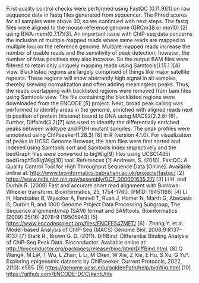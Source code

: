 First quality control checks were performed using FastQC (0.11.9)[1] on raw sequence data in fastq files generated from sequencer. The Phred scores for all samples were above 30,  so we continued with next steps. The fastq files were aligned to the mouse reference genome (GRCm38 or mm10) [2] using BWA-mem(0.7.17)[3]. An important issue with ChIP-seq data concerns the inclusion of multiple mapped reads where same reads are mapped to multiple loci on the reference genome. Multiple mapped reads increase the number of usable reads and the sensitivity of peak detection; however, the number of false positives may also increase. So the output BAM files were filtered to retain only uniquely mapping reads using Samtools(1.15.1 )[4] view. Blacklisted regions are largely comprised of things like major satellite repeats. These regions will show aberrantly high signal in all samples, thereby skewing normalization and often adding meaningless peaks. Thus, the reads overlapping with backlisted regions were removed from bam files using Samtools view. The file containing the blacklisted regions were downloaded from the ENCODE [5] project.  Next, broad peak calling was performed to identify areas in the genome, enriched with aligned reads next to position of protein (histone) bound to DNA using MACS2(2.2.6) [6]. Further, Diffbind(3.2)[7] was used to identify the differentially enriched peaks between wildtype and PDH-mutant samples. The peak profiles were annotated using ChIPseeker(1.28.3) [8] in R (version 4.1.0). For visualization of peaks in UCSC Genome Browser, the bam files were first sorted and indexed using Samtools sort and Samtools index respectively and the bedGraph files were converted to bigWig[9] files using UCSC(435) bedGraphToBigWig[10] tool.
References
[1] Andrews, S. (2010). FastQC:  A Quality Control Tool for High Throughput Sequence Data [Online]. Available online at: http://www.bioinformatics.babraham.ac.uk/projects/fastqc/
[2] https://www.ncbi.nlm.nih.gov/assembly/GCF_000001635.27/
[3] Li H. and Durbin R. (2009) Fast and accurate short read alignment with Burrows-Wheeler transform. Bioinformatics, 25, 1754-1760. [PMID: 19451168]
[4] Li H, Handsaker B, Wysoker A, Fennell T, Ruan J, Homer N, Marth G, Abecasis G, Durbin R, and 1000 Genome Project Data Processing Subgroup, The Sequence alignment/map (SAM) format and SAMtools, Bioinformatics (2009) 25(16) 2078-9 [19505943]
[5] https://www.encodeproject.org/files/ENCFF547MET/
[6] . Zhang Y, et al. Model-based Analysis of ChIP-Seq (MACS) Genome Biol. 2008;9:R137–R137
[7] Stark R., Brown G. D. (2011). DiffBind: Differential Binding Analysis of ChIP-Seq Peak Data. Bioconductor. Available online at: http://bioconductor.org/packages/release/bioc/html/DiffBind.html.
[8] Q Wang#, M Li#, T Wu, L Zhan, L Li, M Chen, W Xie, Z Xie, E Hu, S Xu, G Yu*. Exploring epigenomic datasets by ChIPseeker. Current Protocols, 2022, 2(10): e585.
[9] https://genome.ucsc.edu/goldenPath/help/bigWig.html
[10] https://github.com/ENCODE-DCC/kentUtils

